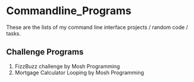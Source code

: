 # Commandline_Programs
These are the lists of my command line interface projects / random code / tasks.

## Challenge Programs 

 1. FizzBuzz challenge by Mosh Programming
 2. Mortgage Calculator Looping by Mosh Programming
